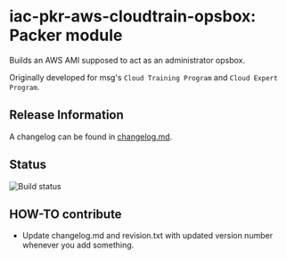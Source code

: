 # iac-pkr-aws-cloudtrain-opsbox: Packer module 

Builds an AWS AMI supposed to act as an administrator opsbox.

Originally developed for msg's `Cloud Training Program` and `Cloud Expert Program`.

## Release Information

A changelog can be found in [changelog.md](changelog.md).

## Status

![Build status](https://codebuild.eu-west-1.amazonaws.com/badges?uuid=eyJlbmNyeXB0ZWREYXRhIjoiQWpyK2d2Y3ZWNEhweDE4RUM2ZHArZWNoc1ZjRDFtb1dLaFRWc3FrL3hTNjQvVTdEdW5Cd09FN21wdjVaWTB5MzRlcVBkMGJsNng4bTdVUkYzbzNTN2U4PSIsIml2UGFyYW1ldGVyU3BlYyI6InJkTy9RbTFBV2hZZVlhK2oiLCJtYXRlcmlhbFNldFNlcmlhbCI6MX0%3D&branch=main)

## HOW-TO contribute

* Update changelog.md and revision.txt with updated version number whenever you add something.
